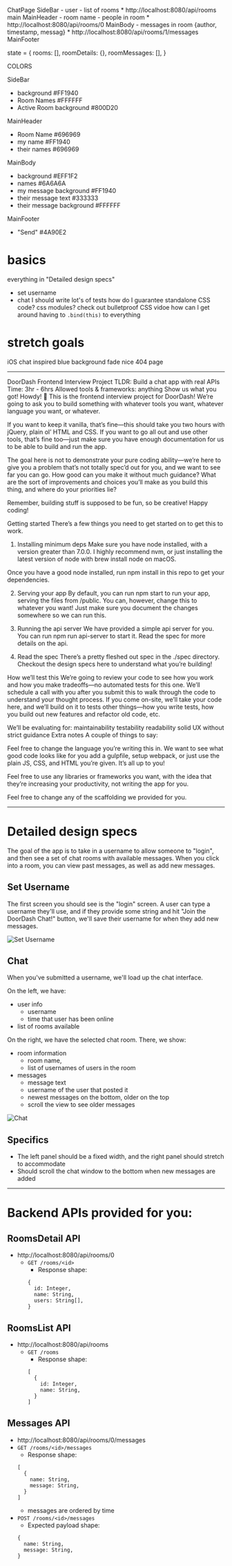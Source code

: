 ChatPage
  SideBar
    - user
    - list of rooms
    * http://localhost:8080/api/rooms
  main
    MainHeader
      - room name
      - people in room
      * http://localhost:8080/api/rooms/0
    MainBody
      - messages in room {author, timestamp, messag}
      * http://localhost:8080/api/rooms/1/messages
    MainFooter


state = {
  rooms: [],
  roomDetails: {},
  roomMessages: [],
}

COLORS

SideBar
- background #FF1940
- Room Names #FFFFFF
- Active Room background #800D20


MainHeader
- Room Name #696969
- my name #FF1940
- their names #696969


MainBody 
- background #EFF1F2
- names #6A6A6A
- my message background #FF1940
- their message text #333333
- their message background #FFFFFF

MainFooter
- "Send" #4A90E2


# basics
everything in "Detailed design specs"
* set username
* chat
I should write lot's of tests
how do I guarantee standalone CSS code? css modules? check out bulletproof CSS vidoe
how can I get around having to `.bind(this)` to everything


# stretch goals
iOS chat inspired blue background fade
nice 404 page




------------------------------------------------------------------------------------------------------------------------------------------------------------------------------------------------------------------------------------------------------------------------------------------------------------------------------------------------------------------------

DoorDash Frontend Interview Project
TLDR: Build a chat app with real APIs
Time: 3hr - 6hrs
Allowed tools & frameworks: anything
Show us what you got!
Howdy! 👋
This is the frontend interview project for DoorDash! We’re going to ask you to build something with whatever tools you want, whatever language you want, or whatever.

If you want to keep it vanilla, that’s fine—this should take you two hours with jQuery, plain ol’ HTML and CSS. If you want to go all out and use other tools, that’s fine too—just make sure you have enough documentation for us to be able to build and run the app.

The goal here is not to demonstrate your pure coding ability—we’re here to give you a problem that’s not totally spec’d out for you, and we want to see far you can go. How good can you make it without much guidance? What are the sort of improvements and choices you’ll make as you build this thing, and where do your priorities lie?

Remember, building stuff is supposed to be fun, so be creative! Happy coding!

Getting started
There’s a few things you need to get started on to get this to work.

1. Installing minimum deps
Make sure you have node installed, with a version greater than 7.0.0. I highly recommend nvm, or just installing the latest version of node with brew install node on macOS.

Once you have a good node installed, run npm install in this repo to get your dependencies.

2. Serving your app
By default, you can run npm start to run your app, serving the files from /public. You can, however, change this to whatever you want! Just make sure you document the changes somewhere so we can run this.

3. Running the api server
We have provided a simple api server for you. You can run npm run api-server to start it. Read the spec for more details on the api.

4. Read the spec
There’s a pretty fleshed out spec in the ./spec directory. Checkout the design specs here to understand what you’re building!

How we’ll test this
We’re going to review your code to see how you work and how you make tradeoffs—no automated tests for this one. We’ll schedule a call with you after you submit this to walk through the code to understand your thought process. If you come on-site, we’ll take your code here, and we’ll build on it to tests other things—how you write tests, how you build out new features and refactor old code, etc.

We’ll be evaluating for:
maintainability
testability
readability
solid UX without strict guidance
Extra notes
A couple of things to say:

Feel free to change the language you’re writing this in. We want to see what good code looks like for you add a gulpfile, setup webpack, or just use the plain JS, CSS, and HTML you’re given. It’s all up to you!

Feel free to use any libraries or frameworks you want, with the idea that they’re increasing your productivity, not writing the app for you.

Feel free to change any of the scaffolding we provided for you.






------------------------------------------------------------------------------------------------------------------------------------------------------------------------------------------------------------------------------------------------------------------------------------------------------------------------------------------------------------------------





# Detailed design specs
The goal of the app is to take in a username to allow someone to "login", and then see a set of chat rooms with available messages. When you click into a room, you can view past messages, as well as add new messages.

## Set Username
The first screen you should see is the "login" screen. A user can type a username they'll use, and if they provide some string and hit "Join the DoorDash Chat!" button, we'll save their username for when they add new messages.

![Set Username](./set-username.png)

## Chat
When you've submitted a username, we'll load up the chat interface.

On the left, we have:
* user info
  * username
  * time that user has been online
* list of rooms available

On the right, we have the selected chat room. There, we show:

* room information
  * room name,
  * list of usernames of users in the room
* messages
  * message text
  * username of the user that posted it
  * newest messages on the bottom, older on the top
  * scroll the view to see older messages

![Chat](./chat.png)

## Specifics

* The left panel should be a fixed width, and the right panel should stretch to accommodate
* Should scroll the chat window to the bottom when new messages are added




------------------------------------------------------------------------------------------------------------------------------------------------------------------------------------------------------------------------------------------------------------------------------------------------------------------------------------------------------------------------






# Backend APIs provided for you:

## RoomsDetail API
- http://localhost:8080/api/rooms/0
  - `GET /rooms/<id>`
    - Response shape:
    ```
    {
      id: Integer,
      name: String,
      users: String[],
    }
    ```

## RoomsList API
- http://localhost:8080/api/rooms
  - `GET /rooms`
    - Response shape:
    ```
    [
      {
        id: Integer,
        name: String,
      }
    ]
    ```

## Messages API
 - http://localhost:8080/api/rooms/0/messages
  - `GET /rooms/<id>/messages`
    - Response shape:
    ```
    [
      {
        name: String,
        message: String,
      }
    ]
    ```
    - messages are ordered by time
  - `POST /rooms/<id>/messages`
    - Expected payload shape:
    ```
    {
      name: String,
      message: String,
    }
    ```





